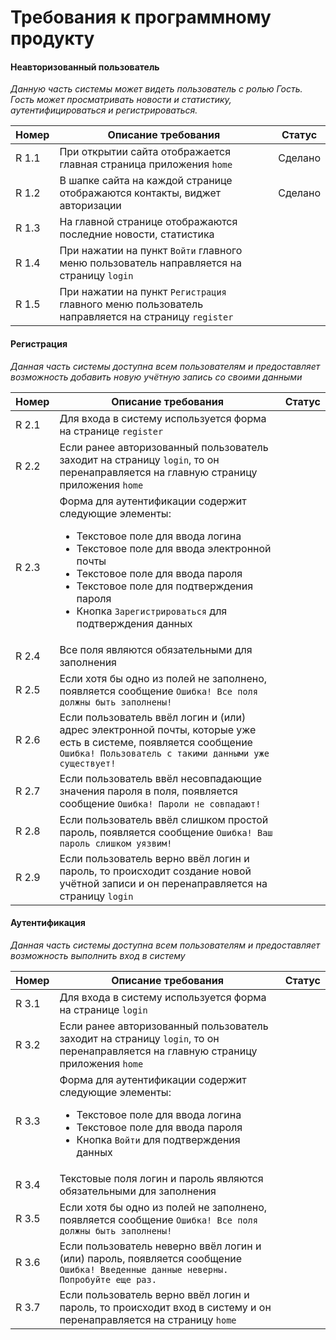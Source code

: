 # Требования к программному продукту

#### Неавторизованный пользователь
*Данную часть системы может видеть пользователь с ролью Гость. Гость может просматривать новости и статистику, аутентифицироваться и регистрироваться.*

| Номер | Описание требования | Статус |
| ------ | ----- | --- |
| R 1.1 | При открытии сайта отображается главная страница приложения `home` | Сделано |
| R 1.2 | В шапке сайта на каждой странице отображаются контакты, виджет авторизации | Сделано |
| R 1.3 | На главной странице отображаются последние новости, статистика | |
| R 1.4 | При нажатии на пункт `Войти` главного меню пользователь направляется на страницу `login` | |
| R 1.5 | При нажатии на пункт `Регистрация` главного меню пользователь направляется на страницу `register` | |

#### Регистрация
*Данная часть системы доступна всем пользователям и предоставляет возможность добавить новую учётную запись со своими данными* 

| Номер | Описание требования | Статус |
| ------ | ----- | --- |
| R 2.1 | Для входа в систему используется форма на странице `register` | |
| R 2.2 | Если ранее авторизованный пользователь заходит на страницу `login`, то он перенаправляется на главную страницу приложения `home` | |
| R 2.3 | Форма для аутентификации содержит следующие элементы: <ul><li>Текстовое поле для ввода логина</li><li>Текстовое поле для ввода электронной почты</li><li>Текстовое поле для ввода пароля</li><li>Текстовое поле для подтверждения пароля</li><li>Кнопка `Зарегистрироваться` для подтверждения данных</li></ul> | |
| R 2.4 | Все поля являются обязательными для заполнения | |
| R 2.5 | Если хотя бы одно из полей не заполнено, появляется сообщение `Ошибка! Все поля должны быть заполнены!` | |
| R 2.6 | Если пользователь ввёл логин и (или) адрес электронной почты, которые уже есть в системе, появляется сообщение `Ошибка! Пользователь с такими данными уже существует!`| |
| R 2.7 | Если пользователь ввёл несовпадающие значения пароля в поля, появляется сообщение `Ошибка! Пароли не совпадают!` | |
| R 2.8 | Если пользователь ввёл слишком простой пароль, появляется сообщение `Ошибка! Ваш пароль слишком уязвим!` | |
| R 2.9 | Если пользователь верно ввёл логин и пароль, то происходит создание новой учётной записи и он перенаправляется на страницу `login` | |

#### Аутентификация
*Данная часть системы доступна всем пользователям и предоставляет возможность выполнить вход в систему* 

| Номер | Описание требования | Статус |
| ------ | --- | --- |
| R 3.1 | Для входа в систему используется форма на странице `login` | |
| R 3.2 | Если ранее авторизованный пользователь заходит на страницу `login`, то он перенаправляется на главную страницу приложения `home` | |
| R 3.3 | Форма для аутентификации содержит следующие элементы: <ul><li>Текстовое поле для ввода логина</li><li>Текстовое поле для ввода пароля</li><li>Кнопка `Войти` для подтверждения данных</li></ul> | |
| R 3.4 | Текстовые поля логин и пароль являются обязательными для заполнения | |
| R 3.5 | Если хотя бы одно из полей не заполнено, появляется сообщение `Ошибка! Все поля должны быть заполнены!` | |
| R 3.6 | Если пользователь неверно ввёл логин и (или) пароль, появляется сообщение `Ошибка! Введенные данные неверны. Попробуйте еще раз.`| |
| R 3.7 | Если пользователь верно ввёл логин и пароль, то происходит вход в систему и он перенаправляется на страницу `home` | |